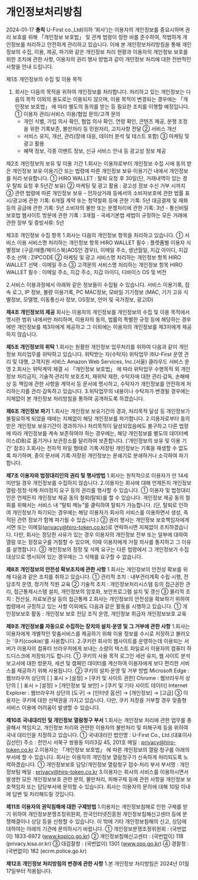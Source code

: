 # 개인정보처리방침
2024-01-17
<b>총칙</b>
U-First co.,Ltd(이하 ‘회사’)는 이용자의 개인정보를 중요시하며 권리 보호를 위해 「개인정보 보호법」 및 관계 법령이 정한 바를 준수하여, 적법하게 개인정보를 처리하고 안전하게 관리하고 있습니다. 이에 본 개인정보처리방침을 통해 개인정보의 수집, 이용, 제공, 파기와 같은 개인정보 처리 현황과 이용자의 개인정보 보호를 위한 조치에 관한 사항, 이용자의 권리 행사 방법과 같이 개인정보 처리에 대한 전반적인 사항을 안내 드립니다.

제1조 개인정보의 수집 및 이용 목적
1. 회사는 다음의 목적을 위하여 개인정보를 처리합니다. 처리하고 있는 개인정보는 다음의 목적 이외의 용도로는 이용되지 않으며, 이용 목적이 변경되는 경우에는 「개인정보 보호법」 에 따라 별도의 동의를 받는 등 필요한 조치를 이행할 예정입니다.
	① 이용자 관리/서비스 이용/협업 문의/고객 문의
	 - 개인 식별, 가입 의사 확인, 협업 의사 확인, 연령 확인, 콘텐츠 제공, 분쟁 조정을 위한 기록보존, 불만처리 등 민원처리, 고지사항 전달
	② 서비스 개선
	 - 서비스 유지, 개선, 관리(장애 대응, 데이터 분석 및 테스트 포함)
	③ 마케팅 및 광고 활용
	 - 혜택 정보, 각종 이벤트 정보, 신규 서비스 안내 등 광고성 정보 제공

제2조 개인정보의 보유 및 이용 기간
1.회사는 이용자로부터 개인정보 수집 시에 동의 받은 개인정보 보유·이용기간 또는 법령에 따른 개인정보 보유·이용기간 내에서 개인정보를 처리·보유합니다.
	① HIRO WALLET : 탈퇴 요청 후 30일(단, 거래내역이 있는 경우 탈퇴 요청 후 5년간 보유)
	② 마케팅 및 광고 활용 : 광고성 정보 수신 거부 시까지
	③ 관련 법령에 따른 개인정보 보유
	- 전자상거래 등에서의 소비자보호에 관한 법률
	 표시/광고에 관한 기록: 6개월
	 계약 또는 청약철회 등에 관한 기록: 5년
	 대금결제 및 재화 등의 공급에 관한 기록: 5년
	 소비자의 불만 또는 분쟁처리에 관한 기록: 3년
	- 통신비밀보호법
	 웹사이트 방문에 관한 기록 : 3개월
	- 국세기본법
	 세법이 규정하는 모든 거래에 관한 장부 및 증빙서류: 5년

제3조 개인정보 수집 항목
1.회사는 다음의 개인정보 항목을 처리하고 있습니다.
	① 서비스 이용
	서비스명	처리하는 개인정보 항목
	HIRO WALLET	필수 : 플랫폼별 이용자 식별정보
	(구글/애플/페이스북(AOS인 경우)), 이메일 주소, 생년월일, 지갑 아이디, 지갑 주소
	선택 : ZIPCODE
	② 마케팅 및 광고
	서비스명	처리하는 개인정보 항목
	HIRO WALLET	선택 : 이메일 주소
	③ 고객문의
	서비스명	처리하는 개인정보 항목
	HIRO WALLET	필수 : 이메일 주소, 지갑 주소, 지갑 아이디, 디바이스 OS 및 버전

2.서비스 이용과정에서 아래와 같은 정보들이 수집될 수 있습니다.
서비스 이용기록, 접속 로그, IP 정보, 불량 이용기록, PC MAC정보, 모바일 기기정보 (MAC, 기기 고유 식별정보, 모델명, 이동통신사 정보, OS정보, 언어 및 국가정보, 광고ID)

<b>제4조 개인정보의 제공</b>
회사는 이용자의 개인정보를 개인정보의 수집 및 이용 목적에서 명시한 범위 내에서만 처리하며, 이용자의 동의, 법률의 특별한 규정 등에 해당하는 경우에만 개인정보를 제3자에게 제공하고 그 이외에는 이용자의 개인정보를 제3자에게 제공하지 않습니다.

<b>제5조 개인정보의 위탁</b>
1.회사는 원활한 개인정보 업무처리를 위하여 다음과 같이 개인정보 처리업무를 위탁하고 있습니다.
	위탁받는 자(수탁자)	위탁업무
	㈜U-First	운영 관리 및 대행, 고객지원 서비스
	Amazon Web Services, Inc.(서울)	클라우드 서비스 운영
2.회사는 위탁계약 체결 시 「개인정보 보호법」 에 따라 위탁업무 수행목적 외 개인정보 처리금지, 기술적·관리적 보호조치, 재위탁 제한, 수탁자에 대한 관리·감독, 손해배상 등 책임에 관한 사항을 계약서 등 문서에 명시하고, 수탁자가 개인정보를 안전하게 처리하는지를 관리·감독하고 있습니다.
3.위탁업무의 내용이나 수탁자가 변경될 경우에는 지체없이 본 개인정보 처리방침을 통하여 공개하도록 하겠습니다.

<b>제6조 개인정보 파기</b>
1.회사는 개인정보 보유기간의 경과, 처리목적 달성 등 개인정보가 불필요하게 되었을 때에는 지체없이 해당 개인정보를 파기합니다.
2.이용자로부터 동의받은 개인정보 보유기간이 경과하거나 처리목적이 달성되었음에도 불구하고 다른 법령에 따라 개인정보를 계속 보존하여야 하는 경우에는, 해당 개인정보를 별도의 데이터베이스(DB)로 옮기거나 보관장소를 달리하여 보존합니다. (‘개인정보의 보유 및 이용 기간’ 참조)
3.회사는 전자적 파일 형태로 기록·저장된 개인정보는 기록을 재생할 수 없도록 파기하며, 종이 문서에 기록·저장된 개인정보는 분쇄기로 분쇄하거나 소각하여 파기합니다.

<b>제7조 이용자와 법정대리인의 권리 및 행사방법</b>
1.회사는 원칙적으로 이용자가 만 14세 미만일 경우 개인정보를 수집하지 않습니다.
2.이용자는 회사에 대해 언제든지 개인정보 열람·정정·삭제·처리정지 요구 등의 권리를 행사할 수 있습니다.
	① 이용자 및 법정대리인은 언제든지 개인정보 제공 동의 철회(탈퇴)를 할 수 있습니다. 개인정보 제공 동의 철회를 위해서는 서비스 내 “탈퇴 메뉴”를 클릭하여 탈퇴가 가능합니다. (단, 탈퇴로 인하여 개인정보가 파기되는 경우에는 해당 이용자가 회사의 서비스를 이용하면서 생성, 축적된 관련 정보가 함께 파기될 수 있습니다.)
	② 권리 행사는 개인정보 보호책임자에게 서면 또는 이메일(privacy@hiro-token.co.kr)로 연락하시면 지체없이 조치하겠습니다. 다만, 회사는 정당한 사유가 있는 경우 이용자의 개인정보 전부 또는 일부에 대하여 열람 또는 정정요구를 거절할 수 있으며, 이때 이용자에게 거절 의사를 통지하고 그 이유를 설명합니다.
	③ 개인정보의 정정 및 삭제 요구는 다른 법령에서 그 개인정보가 수집 대상으로 명시되어 있는 경우에는 그 삭제를 요구할 수 없습니다.

<b>제8조 개인정보의 안전성 확보조치에 관한 사항</b>
1.회사는 개인정보의 안전성 확보를 위해 다음과 같은 조치를 취하고 있습니다.
	① 관리적 조치 : 내부관리계획 수립·시행, 전담조직 운영, 정기적 직원 교육
	② 기술적 조치 : 개인정보처리시스템 등의 접근권한 관리, 접근통제시스템 설치, 개인정보의 암호화, 보안프로그램 설치 및 갱신
	③ 물리적 조치 : 전산실, 자료보관실 등의 접근통제
2.회사는 개인정보의 안전성을 확보하기 위하여 법령에서 규정하고 있는 사항 이외에도 다음과 같은 활동을 시행하고 있습니다.
	① 개인정보보호 활동 : 개인정보 보호 전담 조직 운영, 개인정보 취급자 개인정보보호 교육

<b>제9조 개인정보를 자동으로 수집하는 장치의 설치·운영 및 그 거부에 관한 사항</b>
1.회사는 이용자에게 개별적인 맞춤서비스를 제공하기 위해 이용 정보를 수시로 저장하고 불러오는 ‘쿠키(cookie)’를 사용합니다.
2.쿠키란 회사의 웹사이트를 운영하는데 이용되는 서버가 이용자의 컴퓨터 브라우저에게 보내는 소량의 텍스트 파일로서 이용자의 컴퓨터 하드디스크에 저장되기도 합니다.
	① 쿠키의 사용 목적
	 로그인 세션 유지, 웹 사이트 분석 보고서에 대한 방문자, 세션 및 캠페인 데이터를 계산하여 이용자에게 보다 편리한 서비스를 제공하기 위해 사용됩니다.
	② 쿠키의 설치·운영 및 거부 방법
	 Microsoft Edge : 웹브라우저 상단의 [ ] 표시 > [설정] > [쿠키 및 사이트 권한]
	 Chrome : 웹브라우저 상단의 [ ] 표시 > [설정] > [개인정보 및 보안] > [쿠키 및 기타 사이트 데이터]
	 Internet Explorer : 웹브라우저 상단의 [도구] → [인터넷 옵션] → [개인정보] → [고급]
	③ 이용자는 쿠키에 대한 선택권을 가지고 있습니다. 다만, 쿠키 저장을 거부할 경우 맞춤형 서비스 이용에 어려움이 발생할 수 있습니다.

<b>제10조 국내대리인 및 개인정보 열람청구 부서</b>
1.회사는 개인정보 처리에 관한 업무를 총괄해서 책임지고, 개인정보 처리와 관련한 이용자의 불만처리 및 피해구제 등을 위하여 국내 대리인을 지정하고 있습니다.
	① 국내대리인
	 법인명 : U-First Co., Ltd.(대표이사 김선린)
	 주소 : 천안시 서북구 쌍용동 미라3길 45, 201호
	 메일 : privacy@hiro-token.co.kr
2.이용자는 「개인정보 보호법」 에 따른 개인정보의 열람 청구를 아래의 부서에 할 수 있습니다. 회사는 이용자의 개인정보 열람청구가 신속하게 처리되도록 노력하겠습니다.
	① 개인정보보호 담당/개인정보 열람청구 접수·처리 부서
	 부서명 : 개인정보팀
	 메일 : privacy@hiro-token.co.kr
3.이용자는 회사의 서비스를 이용하시면서 발생한 모든 개인정보보호 관련 문의, 불만처리, 피해구제 등에 관한 사항을 개인정보 보호책임자 또는 담당부서에 문의할 수 있습니다. 회사는 이용자의 문의에 대해 10일 이내에 답변 및 처리해드릴 것입니다.

<b>제11조 이용자의 권익침해에 대한 구제방법</b>
1.이용자는 개인정보침해로 인한 구제를 받기 위하여 개인정보분쟁조정위원회, 한국인터넷진흥원 개인정보침해신고센터 등에 분쟁해결이나 상담 등을 신청할 수 있습니다. 이 밖에 기타 개인정보침해의 신고, 상담에 대하여는 아래의 기관에 문의하시기 바랍니다.
	① 개인정보분쟁조정위원회 : (국번없이) 1833-6972 (www.kopico.go.kr)
	② 개인정보침해신고센터 : (국번없이) 118 (privacy.kisa.or.kr)
	③ 대검찰청 : (국번없이) 1301 (www.spo.go.kr)
	④ 경찰청 : (국번없이) 182 (ecrm.police.go.kr)
	
<b>제12조 개인정보 처리방침의 변경에 관한 사항</b>
1.본 개인정보 처리방침은 2024년 01월 17일부터 적용됩니다.
